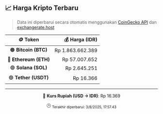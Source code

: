 

<!-- HARGA_KRIPTO -->
## 📈 Harga Kripto Terbaru

> Data ini diperbarui secara otomatis menggunakan [CoinGecko API](https://www.coingecko.com/) dan [exchangerate.host](https://exchangerate.host/)

<div align="center">

| 🪙 Token | 💰 Harga (IDR) |
|:------:|---------------:|
| 🟠 **Bitcoin (BTC)**   | Rp 1.863.662.389 |
| 🔵 **Ethereum (ETH)**  | Rp 57.007.652 |
| 🟣 **Solana (SOL)**    | Rp 2.645.251 |
| 🟢 **Tether (USDT)**   | Rp 16.366 |

---

💱 **Kurs Rupiah (USD → IDR)**: Rp 16.369

🕒 <sub>Terakhir diperbarui: 3/8/2025, 17.57.43</sub>

</div>
<!-- /HARGA_KRIPTO -->